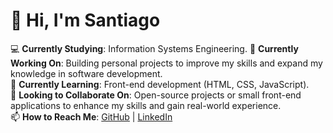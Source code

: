 # 👋 Hi, I'm Santiago  

💻 **Currently Studying**: Information Systems Engineering.
🔭 **Currently Working On**: Building personal projects to improve my skills and expand my knowledge in software development.  
🌱 **Currently Learning**: Front-end development (HTML, CSS, JavaScript).  
👯 **Looking to Collaborate On**: Open-source projects or small front-end applications to enhance my skills and gain real-world experience.  
📫 **How to Reach Me**:  [GitHub](https://github.com/santiagodelpercioR) | [LinkedIn](https://www.linkedin.com/in/santiagodelpercior)  
